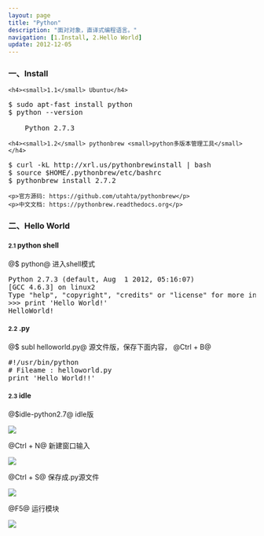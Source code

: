 ```yaml
---
layout: page
title: "Python"
description: "面对对象，直译式编程语言。"
navigation: [1.Install, 2.Hello World]
update: 2012-12-05
---
```


<section id="1">
    <div class="page-header">
        <h3>一、Install</h3>
    </div>

    <h4><small>1.1</small> Ubuntu</h4>
<pre>
$ sudo apt-fast install python
$ python --version

    Python 2.7.3
</pre>

    <h4><small>1.2</small> pythonbrew <small>python多版本管理工具</small></h4>
<pre>
$ curl -kL http://xrl.us/pythonbrewinstall | bash
$ source $HOME/.pythonbrew/etc/bashrc
$ pythonbrew install 2.7.2
</pre>
    <p>官方源码: https://github.com/utahta/pythonbrew</p>
    <p>中文文档: https://pythonbrew.readthedocs.org</p>
</section>

<section id="2">
  <div class="page-header">
    <h3>二、Hello World</h3>
  </div>
<h4><small>2.1</small> python shell</h4>
<p>@$ python@ 进入shell模式</p>
<pre class="prettyprint">
Python 2.7.3 (default, Aug  1 2012, 05:16:07)
[GCC 4.6.3] on linux2
Type "help", "copyright", "credits" or "license" for more information.
>>> print 'Hello World!' <Enter>
HelloWorld!
</pre>

<h4><small>2.2</small> .py</h4>
<p>@$ subl helloworld.py@ 源文件版，保存下面内容， @Ctrl + B@</p>
<pre class="prettyprint">
#!/usr/bin/python
# Fileame : helloworld.py
print 'Hello World!!'
</pre>

<h4><small>2.3</small> idle</h4>
<p>@$idle-python2.7@ idle版</p>
<p><img class="thumbnail" src="http://ww3.sinaimg.cn/large/a74ecc4cjw1dzizgkblzcj.jpg"></p>
<p>@Ctrl + N@ 新建窗口输入</p>
<p><img class="thumbnail" src="http://ww3.sinaimg.cn/large/a74e55b4jw1dzizkzeuokj.jpg"></p>
<p>@Ctrl + S@ 保存成.py源文件</p>
<p><img class="thumbnail" src="http://ww2.sinaimg.cn/large/a74e55b4jw1dzizotgkdfj.jpg"></p>
<p>@F5@ 运行模块</p>
<p><img class="thumbnail" src="http://ww3.sinaimg.cn/large/a74ecc4cjw1dzizqx0uooj.jpg"></p>
</section>
